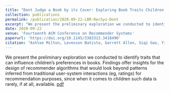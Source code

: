 ```yaml
---
title: "Dont Judge a Book by its Cover: Exploring Book Traits Children Favor"
collection: publications
permalink: /publication/2020-09-22-LBR-RecSys-Dont
excerpt: "We present the preliminary exploration we conducted to identify traits that can influence children's preferences in books. Findings offer insights for the design of recommender algorithms that would look beyond patterns inferred from traditional user-system interactions (eg, ratings) for recommendation purposes, since when it comes to children such data is rarely, if at all, available."
date: 2020-09-22
venue: 'Fourteenth ACM Conference on Recommender Systems'
paperurl: 'https://doi.org/10.1145/3383313.3418490'
citation: "Ashlee Milton, Levesson Batista, Garrett Allen, Siqi Gao, Yiu-Kai D Ng, and Maria Soledad Pera. 2020. \"Don't Judge a Book by it's Cover\": Exploring Book Traits Children Favor. <i>In Proceedings of the Fourteenth ACM Conference on Recommender Systems (RecSys '20)</i>. ACM, 6 pp."
---
```

We present the preliminary exploration we conducted to identify traits that can influence children’s preferences in books. Findings offer insights for the design of recommender algorithms that would look beyond patterns inferred from traditional user-system interactions (eg, ratings) for recommendation purposes, since when it comes to children such data is rarely, if at all, available. [pdf](https://neelik.github.io/files/LBR_RecSys_2020.pdf)

<!-- Recommended citation: 

Ashlee Milton, Levesson Batista, Garrett Allen, Siqi Gao, Yiu-Kai D Ng, and Maria Soledad Pera. 2020. <i>"Don't Judge a Book by its Cover": Exploring Book Traits Children Favor</i>. In Proceedings of the Fourteenth ACM Conference on Recommender Systems (RecSys '20). ACM, 6 pp. -->
